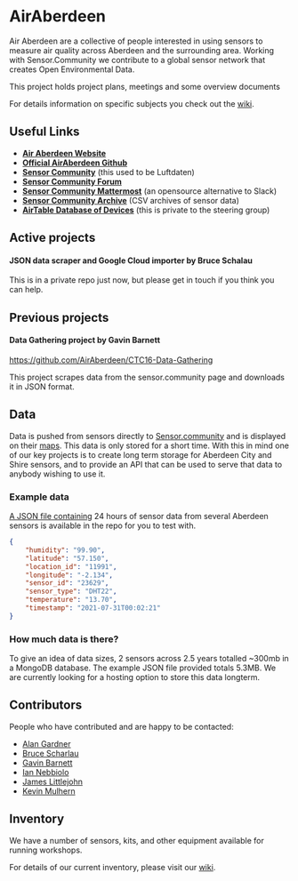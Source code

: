 # AirAberdeen 

Air Aberdeen are a collective of people interested in using sensors to measure air quality across Aberdeen and the surrounding area. Working with Sensor.Community we contribute to a global sensor network that creates Open Environmental Data.

This project holds project plans, meetings and some overview documents

For details information on specific subjects you check out the [wiki](https://github.com/AirAberdeen/meta/wiki).

## Useful Links

- **[Air Aberdeen Website](https://www.airaberdeen.org/)**
- **[Official AirAberdeen Github](https://github.com/AirAberdeen)**
- **[Sensor Community](https://sensor.community/)** (this used to be Luftdaten)
- **[Sensor Community Forum](https://forum.sensor.community/)**
- **[Sensor Community Mattermost](https://chat.sensor.community/)** (an opensource alternative to Slack)
- **[Sensor Community Archive](http://archive.sensor.community/)** (CSV archives of sensor data)
- **[AirTable Database of Devices](https://airtable.com)** (this is private to the steering group)

## Active projects

#### JSON data scraper and Google Cloud importer by Bruce Schalau

This is in a private repo just now, but please get in touch if you think you can help.

## Previous projects

#### Data Gathering project by Gavin Barnett
https://github.com/AirAberdeen/CTC16-Data-Gathering

This project scrapes data from the sensor.community page and downloads it in JSON format. 


## Data

Data is pushed from sensors directly to [Sensor.community](https://sensor.community) and is displayed on their [maps](http://maps.sensor.community). This data is only stored for a short time. With this in mind one of our key projects is to create long term storage for Aberdeen City and Shire sensors, and to provide an API that can be used to serve that data to anybody wishing to use it.

### Example data

[A JSON file containing](https://github.com/AirAberdeen/meta/tree/master/examples/data) 24 hours of sensor data from several Aberdeen sensors is available in the repo for you to test with.

```JSON
{
    "humidity": "99.90",
    "latitude": "57.150",
    "location_id": "11991",
    "longitude": "-2.134",
    "sensor_id": "23629",
    "sensor_type": "DHT22",
    "temperature": "13.70",
    "timestamp": "2021-07-31T00:02:21"
}
```

### How much data is there?

To give an idea of data sizes, 2 sensors across 2.5 years totalled ~300mb in a MongoDB database. The example JSON file provided totals 5.3MB.
We are currently looking for a hosting option to store this data longterm.


## Contributors

People who have contributed and are happy to be contacted:

- [Alan Gardner](https://github.com/urfolomeus)
- [Bruce Scharlau](https://github.com/scharlau)
- [Gavin Barnett](https://github.com/gavbarnett)
- [Ian Nebbiolo](https://github.com/mrnebbi)
- [James Littlejohn](https://github.com/aboynejames)
- [Kevin Mulhern](https://github.com/KMulhern-A)


## Inventory

We have a number of sensors, kits, and other equipment available for running workshops.

For details of our current inventory, please visit our [wiki](https://github.com/AirAberdeen/meta/wiki).
